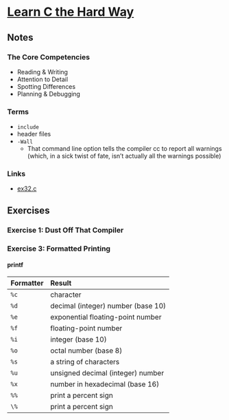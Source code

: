 # [Learn C the Hard Way](https://github.com/zedshaw/liblcthw)


## Notes

### The Core Competencies
- Reading & Writing
- Attention to Detail
- Spotting Differences
- Planning & Debugging

### Terms
- `include`
- header files
- `-Wall`
  - That command line option tells the compiler cc to report all warnings (which, in a sick twist of fate, isn’t actually all the warnings possible)

### Links
- [ex32.c](https://stackoverflow.com/questions/23851098/c-compile-errors-learn-c-the-hard-way-ex-32)


## Exercises

### Exercise 1: Dust Off That Compiler

### Exercise 3: Formatted Printing

#### printf

| Formatter |               Result               |
| :-------- | :--------------------------------- |
| `%c`      | character                          |
| `%d`      | decimal (integer) number (base 10) |
| `%e`      | exponential floating-point number  |
| `%f`      | floating-point number              |
| `%i`      | integer (base 10)                  |
| `%o`      | octal number (base 8)              |
| `%s`      | a string of characters             |
| `%u`      | unsigned decimal (integer) number  |
| `%x`      | number in hexadecimal (base 16)    |
| `%%`      | print a percent sign               |
| `\%`      | print a percent sign               |
